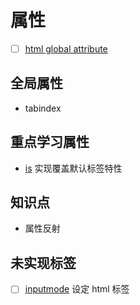 # 属性

* [ ] [html global attribute](https://developer.mozilla.org/zh-CN/docs/Web/HTML)

## 全局属性

* tabindex

## 重点学习属性

* [is](is/index.md) 实现覆盖默认标签特性

## 知识点

* 属性反射

## 未实现标签

* [ ] [inputmode](https://developer.mozilla.org/zh-CN/docs/Web/HTML/Global_attributes/inputmode) 设定 html 标签
